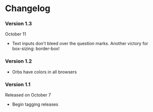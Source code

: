 # Changelog

### Version 1.3

October 11

- Text inputs don't bleed over the question marks. Another victory for
  box-sizing: border-box!

### Version 1.2

- Orbs have colors in all browsers

### Version 1.1

Released on October 7

- Begin tagging releases
